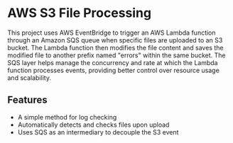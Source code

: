 # AWS S3 File Processing
This project uses AWS EventBridge to trigger an AWS Lambda function through an Amazon SQS queue when specific files are uploaded to an S3 bucket. The Lambda function then modifies the file content and saves the modified file to another prefix named "errors" within the same bucket. The SQS layer helps manage the concurrency and rate at which the Lambda function processes events, providing better control over resource usage and scalability.
## Features
* A simple method for log checking
* Automatically detects and checks files upon upload
* Uses SQS as an intermediary to decouple the S3 event
